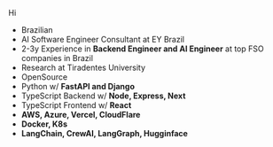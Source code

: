 <p>Hi</p>
<ul>
<li>Brazilian</li>
<li>AI Software Engineer Consultant at EY Brazil</li>
<li>2-3y Experience in <b>Backend Engineer and AI Engineer</b> at top FSO companies in Brazil</li>
<li>Research at Tiradentes University</li>
<li>OpenSource</li>
<li>Python w/ <b>FastAPI and Django</b></li>
<li>TypeScript Backend w/ <b>Node, Express, Next</b></li>
<li>TypeScript Frontend w/ <b>React</b></li>
<li><b>AWS, Azure, Vercel, CloudFlare</b></li>
<li><b>Docker, K8s</b></li>
<li><b>LangChain, CrewAI, LangGraph, Hugginface</b></li>
</ul>
